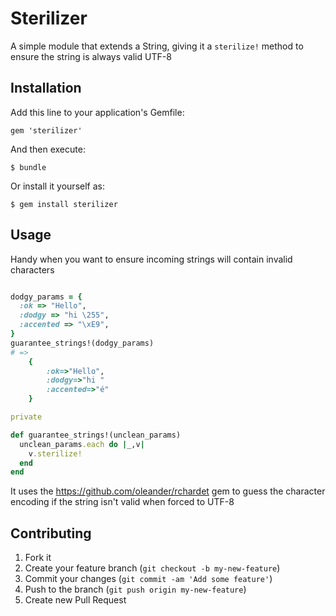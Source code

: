 # Sterilizer

A simple module that extends a String, giving it a `sterilize!` method to ensure the string is always valid UTF-8

## Installation

Add this line to your application's Gemfile:

    gem 'sterilizer'

And then execute:

    $ bundle

Or install it yourself as:

    $ gem install sterilizer

## Usage
Handy when you want to ensure incoming strings will contain invalid characters
```ruby

dodgy_params = {
  :ok => "Hello",
  :dodgy => "hi \255",
  :accented => "\xE9",
}
guarantee_strings!(dodgy_params)
# =>
    {
        :ok=>"Hello",
        :dodgy=>"hi ­"
        :accented=>"é"
    }

private

def guarantee_strings!(unclean_params)
  unclean_params.each do |_,v|
    v.sterilize!
  end
end
```

It uses the https://github.com/oleander/rchardet gem to guess the character encoding if the string isn't valid when forced to UTF-8

## Contributing

1. Fork it
2. Create your feature branch (`git checkout -b my-new-feature`)
3. Commit your changes (`git commit -am 'Add some feature'`)
4. Push to the branch (`git push origin my-new-feature`)
5. Create new Pull Request

